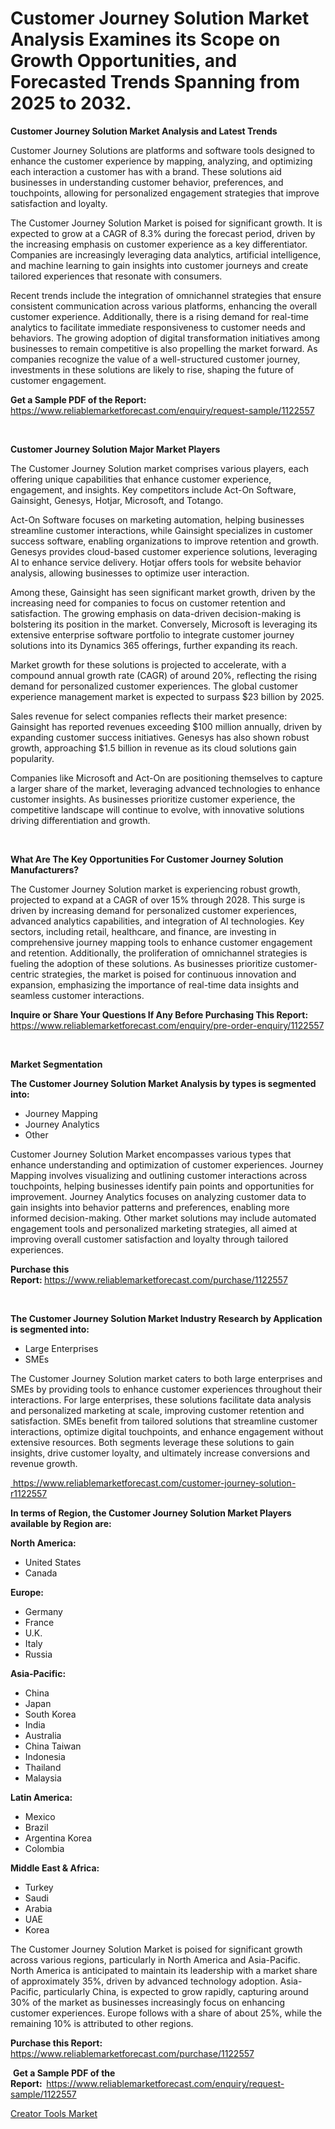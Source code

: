 <p><h1>Customer Journey Solution Market Analysis Examines its Scope on Growth Opportunities, and Forecasted Trends Spanning from 2025 to 2032.</h1></p><p><strong>Customer Journey Solution Market Analysis and Latest Trends</strong></p>
<p><p>Customer Journey Solutions are platforms and software tools designed to enhance the customer experience by mapping, analyzing, and optimizing each interaction a customer has with a brand. These solutions aid businesses in understanding customer behavior, preferences, and touchpoints, allowing for personalized engagement strategies that improve satisfaction and loyalty.</p><p>The Customer Journey Solution Market is poised for significant growth. It is expected to grow at a CAGR of 8.3% during the forecast period, driven by the increasing emphasis on customer experience as a key differentiator. Companies are increasingly leveraging data analytics, artificial intelligence, and machine learning to gain insights into customer journeys and create tailored experiences that resonate with consumers. </p><p>Recent trends include the integration of omnichannel strategies that ensure consistent communication across various platforms, enhancing the overall customer experience. Additionally, there is a rising demand for real-time analytics to facilitate immediate responsiveness to customer needs and behaviors. The growing adoption of digital transformation initiatives among businesses to remain competitive is also propelling the market forward. As companies recognize the value of a well-structured customer journey, investments in these solutions are likely to rise, shaping the future of customer engagement.</p></p>
<p><strong>Get a Sample PDF of the Report:&nbsp;</strong> <a href="https://www.reliablemarketforecast.com/enquiry/request-sample/1122557?utm_campaign=2313&utm_medium=2&utm_source=Github&utm_content=ia&utm_term=10032025&utm_id=customer-journey-solution">https://www.reliablemarketforecast.com/enquiry/request-sample/1122557</a></p>
<p>&nbsp;</p>
<p><strong>Customer Journey Solution Major Market Players</strong></p>
<p><p>The Customer Journey Solution market comprises various players, each offering unique capabilities that enhance customer experience, engagement, and insights. Key competitors include Act-On Software, Gainsight, Genesys, Hotjar, Microsoft, and Totango.</p><p>Act-On Software focuses on marketing automation, helping businesses streamline customer interactions, while Gainsight specializes in customer success software, enabling organizations to improve retention and growth. Genesys provides cloud-based customer experience solutions, leveraging AI to enhance service delivery. Hotjar offers tools for website behavior analysis, allowing businesses to optimize user interaction.</p><p>Among these, Gainsight has seen significant market growth, driven by the increasing need for companies to focus on customer retention and satisfaction. The growing emphasis on data-driven decision-making is bolstering its position in the market. Conversely, Microsoft is leveraging its extensive enterprise software portfolio to integrate customer journey solutions into its Dynamics 365 offerings, further expanding its reach.</p><p>Market growth for these solutions is projected to accelerate, with a compound annual growth rate (CAGR) of around 20%, reflecting the rising demand for personalized customer experiences. The global customer experience management market is expected to surpass $23 billion by 2025.</p><p>Sales revenue for select companies reflects their market presence: Gainsight has reported revenues exceeding $100 million annually, driven by expanding customer success initiatives. Genesys has also shown robust growth, approaching $1.5 billion in revenue as its cloud solutions gain popularity.</p><p>Companies like Microsoft and Act-On are positioning themselves to capture a larger share of the market, leveraging advanced technologies to enhance customer insights. As businesses prioritize customer experience, the competitive landscape will continue to evolve, with innovative solutions driving differentiation and growth.</p></p>
<p>&nbsp;</p>
<p><strong>What Are The Key Opportunities For Customer Journey Solution Manufacturers?</strong></p>
<p><p>The Customer Journey Solution market is experiencing robust growth, projected to expand at a CAGR of over 15% through 2028. This surge is driven by increasing demand for personalized customer experiences, advanced analytics capabilities, and integration of AI technologies. Key sectors, including retail, healthcare, and finance, are investing in comprehensive journey mapping tools to enhance customer engagement and retention. Additionally, the proliferation of omnichannel strategies is fueling the adoption of these solutions. As businesses prioritize customer-centric strategies, the market is poised for continuous innovation and expansion, emphasizing the importance of real-time data insights and seamless customer interactions.</p></p>
<p><strong>Inquire or Share Your Questions If Any Before Purchasing This Report:</strong> <a href="https://www.reliablemarketforecast.com/enquiry/pre-order-enquiry/1122557?utm_campaign=2313&utm_medium=2&utm_source=Github&utm_content=ia&utm_term=10032025&utm_id=customer-journey-solution">https://www.reliablemarketforecast.com/enquiry/pre-order-enquiry/1122557</a></p>
<p>&nbsp;</p>
<p><strong>Market Segmentation</strong></p>
<p><strong>The Customer Journey Solution Market Analysis by types is segmented into:</strong></p>
<p><ul><li>Journey Mapping</li><li>Journey Analytics</li><li>Other</li></ul></p>
<p><p>Customer Journey Solution Market encompasses various types that enhance understanding and optimization of customer experiences. Journey Mapping involves visualizing and outlining customer interactions across touchpoints, helping businesses identify pain points and opportunities for improvement. Journey Analytics focuses on analyzing customer data to gain insights into behavior patterns and preferences, enabling more informed decision-making. Other market solutions may include automated engagement tools and personalized marketing strategies, all aimed at improving overall customer satisfaction and loyalty through tailored experiences.</p></p>
<p><strong>Purchase this Report:&nbsp;</strong><a href="https://www.reliablemarketforecast.com/purchase/1122557?utm_campaign=2313&utm_medium=2&utm_source=Github&utm_content=ia&utm_term=10032025&utm_id=customer-journey-solution">https://www.reliablemarketforecast.com/purchase/1122557</a></p>
<p>&nbsp;</p>
<p><strong>The Customer Journey Solution Market Industry Research by Application is segmented into:</strong></p>
<p><ul><li>Large Enterprises</li><li>SMEs</li></ul></p>
<p><p>The Customer Journey Solution market caters to both large enterprises and SMEs by providing tools to enhance customer experiences throughout their interactions. For large enterprises, these solutions facilitate data analysis and personalized marketing at scale, improving customer retention and satisfaction. SMEs benefit from tailored solutions that streamline customer interactions, optimize digital touchpoints, and enhance engagement without extensive resources. Both segments leverage these solutions to gain insights, drive customer loyalty, and ultimately increase conversions and revenue growth.</p></p>
<p><a href="https://www.reliablemarketforecast.com/customer-journey-solution-r1122557?utm_campaign=2313&utm_medium=2&utm_source=Github&utm_content=ia&utm_term=10032025&utm_id=customer-journey-solution">&nbsp;https://www.reliablemarketforecast.com/customer-journey-solution-r1122557</a></p>
<p><strong>In terms of Region, the Customer Journey Solution Market Players available by Region are:</strong></p>
<p>
    <p> <strong> North America: </strong>
        <ul>
            <li>United States</li>
            <li>Canada</li>
        </ul>
        </p> 
    <p> <strong> Europe: </strong>
        <ul>
            <li>Germany</li>
            <li>France</li>
            <li>U.K.</li>
            <li>Italy</li>
            <li>Russia</li>
        </ul>
        </p> 
    <p> <strong> Asia-Pacific: </strong>
        <ul>
            <li>China</li>
            <li>Japan</li>
            <li>South Korea</li>
            <li>India</li>
            <li>Australia</li>
            <li>China Taiwan</li>
            <li>Indonesia</li>
            <li>Thailand</li>
            <li>Malaysia</li>
        </ul>
        </p> 
    <p> <strong> Latin America: </strong>
        <ul>
            <li>Mexico</li>
            <li>Brazil</li>
            <li>Argentina Korea</li>
            <li>Colombia</li>
        </ul>
        </p> 
    <p> <strong> Middle East & Africa: </strong>
        <ul>
            <li>Turkey</li>
            <li>Saudi</li>
            <li>Arabia</li>
            <li>UAE</li>
            <li>Korea</li>
        </ul>
    </p>
    </p>
<p><p>The Customer Journey Solution Market is poised for significant growth across various regions, particularly in North America and Asia-Pacific. North America is anticipated to maintain its leadership with a market share of approximately 35%, driven by advanced technology adoption. Asia-Pacific, particularly China, is expected to grow rapidly, capturing around 30% of the market as businesses increasingly focus on enhancing customer experiences. Europe follows with a share of about 25%, while the remaining 10% is attributed to other regions.</p></p>
<p><strong>Purchase this Report: </strong><a href="https://www.reliablemarketforecast.com/purchase/1122557?utm_campaign=2313&utm_medium=2&utm_source=Github&utm_content=ia&utm_term=10032025&utm_id=customer-journey-solution">https://www.reliablemarketforecast.com/purchase/1122557</a></p>
<p>&nbsp;<strong>Get a Sample PDF of the Report:&nbsp;&nbsp;</strong><a href="https://www.reliablemarketforecast.com/enquiry/request-sample/1122557?utm_campaign=2313&utm_medium=2&utm_source=Github&utm_content=ia&utm_term=10032025&utm_id=customer-journey-solution">https://www.reliablemarketforecast.com/enquiry/request-sample/1122557</a></p>
<p><strong></strong></p>
<p><p><a href="https://github.com/klindsey95/Market-Research-Report-List-1/blob/main/creator-tools-market.md?utm_campaign=2313&utm_medium=2&utm_source=Github&utm_content=ia&utm_term=10032025&utm_id=customer-journey-solution">Creator Tools Market</a></p></p>